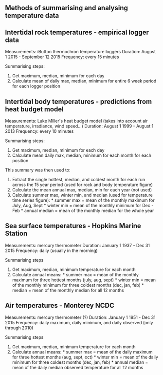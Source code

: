 Methods of summarising and analysing temperature data
------------------------------------------------------

## Intertidal rock temperatures - empirical logger data

Measurements: iButton thermochron temperature loggers
Duration: August 1 2015 - September 12 2015
Frequency: every 15 minutes

Summarising steps:
  1. Get maximum, median, minimum for each day
  2. Calculate mean of daily max, median, minimum for entire 6 week period for each logger position

## Intertidal body temperatures - predictions from heat budget model

Measurements: Luke Miller's heat budget model (takes into account air temperature, irradiance, wind speed...)
Duration: August 1 1999 - August 1 2013
Frequency: every 10 minutes

Summarising steps:
  1. Get maximum, median, minimum for each day
  2. Calculate mean daily max, median, minimum for each month for each position

This summary was then used to:
  1. Extract the single hottest, median, and coldest month for each run across the 15 year period (used for rock and body temperature figure)
  2. Calculate the mean annual max, median, min for each year (not used)
  3. Calculate summer max, winter min, and median (used for temperature time series figure):
    * summer max = mean of the monthly maximum for July, Aug, Sept
    * winter min = mean of the monthly minimum for Dec - Feb
    * annual median = mean of the monthly median for the whole year

## Sea surface temperatures - Hopkins Marine Station

Measurements: mercury thermometer
Duration: January 1 1937 - Dec 31 2015
Frequency: daily (usually in the morning)

Summarising steps
  1. Get maximum, median, minimum temperature for each month
  2. Calculate annual means:
    * summer max = mean of the monthly maximum for three hottest months (july, aug, sept)
    * winter min = mean of the monthly minimum for three coldest months (dec, jan, feb)
    * median = mean of the monthly median for all 12 months

## Air temperatures - Monterey NCDC

Measurements: mercury thermometer (?)
Duration: January 1 1951 - Dec 31 2015
Frequency: daily maximum, daily minimum, and daily observed (only through 2010)

Summarising steps
  1. Get maximum, median, minimum temperature for each month
  2. Calculate annual means:
    * summer max = mean of the daily maximum for three hottest months (aug, sept, oct)
    * winter min = mean of the daily minimum for three coldest months (dec, jan, feb)
    * annual median = mean of the daily median observed temperature for all 12 months

